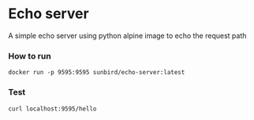 # Echo server

A simple echo server using python alpine image to echo the request path

### How to run

```
docker run -p 9595:9595 sunbird/echo-server:latest
```

### Test

```
curl localhost:9595/hello
```